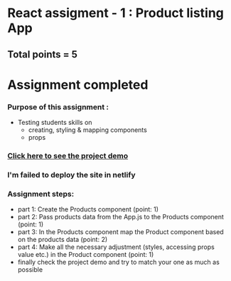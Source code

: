 # React assigment - 1 : Product listing App

## Total points = 5

# Assignment completed

### Purpose of this assignment :

- Testing students skills on
  - creating, styling & mapping components
  - props

### [Click here to see the project demo](https://react-assignment-1-products-listing.netlify.app/)
### I'm failed to deploy the site in netlify

### Assignment steps:

- part 1: Create the Products component (point: 1)
- part 2: Pass products data from the App.js to the Products component (point: 1)
- part 3: In the Products component map the Product component based on the products data (point: 2)
- part 4: Make all the necessary adjustment (styles, accessing props value etc.) in the Product component (point: 1)
- finally check the project demo and try to match your one as much as possible
